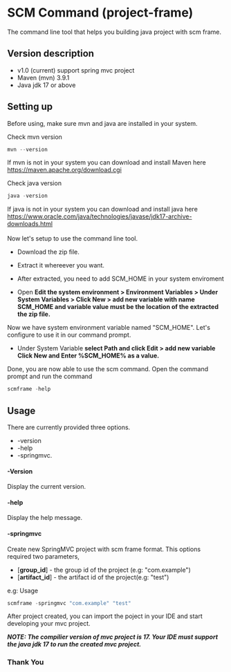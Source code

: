 # SCM Command (project-frame)
The command line tool that helps you building java project with scm frame. 

## Version description
- v1.0 (current) support spring mvc project
- Maven (mvn) 3.9.1 
- Java jdk 17 or above 

## Setting up
Before using, make sure mvn and java are installed in your system. 

Check mvn version
```powershell
mvn --version
```
If mvn is not in your system you can download and install Maven here<br/> 
https://maven.apache.org/download.cgi<br/>

Check java version
```powershell
java -version
```
If java is not in your system you can download and install java here<br/>
https://www.oracle.com/java/technologies/javase/jdk17-archive-downloads.html<br/>
<br/>
Now let's setup to use the command line tool.
- Download the zip file.
- Extract it whereever you want.
- After extracted, you need to add SCM_HOME in your system enviroment

- Open <b>Edit the system environment > Environment Variables > Under System Variables > Click New > add new variable with name SCM_HOME and variable value must be the location of the extracted the zip file. </b>

Now we have system environment variable named "SCM_HOME". Let's configure to use it in our command prompt.
- Under System Variable <b> select Path and click Edit > add new variable Click New and Enter %SCM_HOME% as a value.</b>

Done, you are now able to use the scm command. Open the command prompt and run the command 
```powershell
scmframe -help
```

## Usage
There are currently provided three options.
  - -version
  - -help
  - -springmvc.
 
#### -Version
Display the current version.
#### -help
Display the help message.
#### -springmvc
Create new SpringMVC project with scm frame format. This options required two parameters,
  - [<b>group_id</b>] - the group id of the project (e.g: "com.example")
  - [<b>artifact_id</b>] - the artifact id of the project(e.g: "test")

e.g: Usage
```powershell
scmframe -springmvc "com.example" "test"
```
After project created, you can import the poject in your IDE and start developing your mvc project.

**_NOTE: The compilier version of mvc project is 17. Your IDE must support the java jdk 17 to run the created mvc project._**


### Thank You


